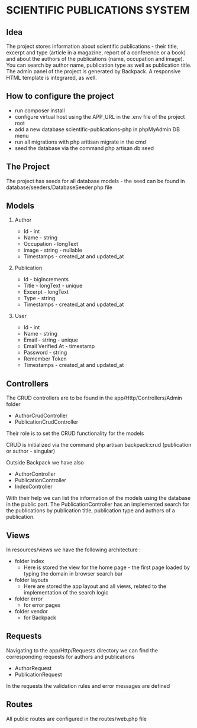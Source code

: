# SCIENTIFIC PUBLICATIONS SYSTEM

## Idea

The project stores information about scientific publications - their title, excerpt and type (article in a magazine, report of a conference or a book) and about the authors of the publications (name, occupation and image). You can search by author name, publication type as well as publication title. The admin panel of the project is generated by Backpack. A responsive HTML template is integrared, as well.

## How to configure the project

- run composer install
- configure virtual host using the APP_URL in the .env file of the project root
- add a new database scientific-publications-php in phpMyAdmin DB menu
- run all migrations with php aritisan migrate in the cmd
- seed the database via the command php artisan db:seed

## The Project

The project has seeds for all database models - the seed can be found in database/seeders/DatabaseSeeder.php file

## Models 

1. Author
   - Id - int
   - Name - string
   - Occupation - longText
   - image - string - nullable
   - Timestamps - created_at and updated_at

2. Publication
   - Id - bigIncrements
   - Title - longText - unique
   - Excerpt - longText
   - Type - string 
   - Timestamps - created_at and updated_at
   
3. User 
   - Id - int
   - Name - string
   - Email - string - unique
   - Email Verified At - timestamp
   - Password - string
   - Remember Token
   - Timestamps - created_at and updated_at
   
## Controllers

The CRUD controllers are to be found in the app/Http/Controllers/Admin folder

- AuthorCrudController
- PublicationCrudController

Their role is to set the CRUD functionality for the models

CRUD is initialized via the command php artisan backpack:crud (publication or author - singular)

Outside Backpack we have also

- AuthorController
- PublicationController
- IndexController

With their help we can list the information of the models using the database in the public part. The PublicationController has an implemented search for the publications by publication title, publication type and authors of a publication. 

## Views

In resources/views we have the following architecture :

- folder index
   - Here is stored the view for the home page - the first page loaded by typing the domain in browser search bar
- folder layouts
  - Here are stored the app layout and all views, related to the implementation of the search logic
- folder error
  - for error pages
- folder vendor
  - for Backpack
  
## Requests

Navigating to the app/Http/Requests directory we can find the corresponding requests for authors and publications

- AuthorRequest
- PublicationRequest

In the requests the validation rules and error messages are defined

## Routes

All public routes are configured in the routes/web.php file

  
